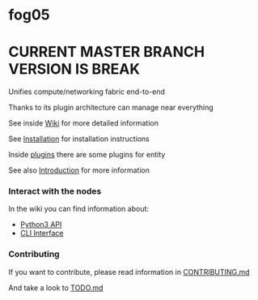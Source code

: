 # fog05

# CURRENT MASTER BRANCH VERSION IS BREAK

Unifies compute/networking fabric end-to-end

Thanks to its plugin architecture can manage near everything

See inside [Wiki](https://github.com/eclipse/fog05/wiki) for more detailed information

See [Installation](https://github.com/eclipse/fog05/wiki/Installation) for installation instructions

Inside [plugins](./plugins) there are some plugins for entity

See also [Introduction](https://github.com/eclipse/fog05/blob/master/Introduction.md) for more information

### Interact with the nodes

In the wiki you can find information about:

- [Python3 API](https://github.com/eclipse/fog05/wiki/fog05-Python-API)
- [CLI Interface](https://github.com/eclipse/fog05/wiki/CLI-Interface)


### Contributing

If you want to contribute, please read information in [CONTRIBUTING.md](./CONTRIBUTING.md)

And take a look to [TODO.md](./TODO.md)
